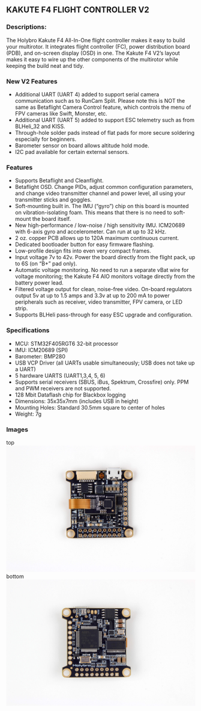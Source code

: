 ## KAKUTE F4 FLIGHT CONTROLLER V2

### Descriptions:
The Holybro Kakute F4 All-In-One flight controller makes it easy to build your multirotor. It integrates flight controller (FC), power distribution board (PDB), and on-screen display (OSD) in one. The Kakute F4 V2’s layout makes it easy to wire up the other components of the multirotor while keeping the build neat and tidy.

### New V2 Features
*  Additional UART (UART 4) added to support serial camera communication such as to RunCam Split. Please note this is NOT the same as Betaflight Camera Control feature, which controls the menu of FPV cameras like Swift, Monster, etc.
*  Additional UART (UART 5) added to support ESC telemetry such as from BLHeli_32 and KISS.
*  Through-hole solder pads instead of flat pads for more secure soldering especially for beginners.
*  Barometer sensor on board allows altitude hold mode.
*  I2C pad available for certain external sensors.

### Features
*  Supports Betaflight and Cleanflight.
*  Betaflight OSD. Change PIDs, adjust common configuration parameters, and change video transmitter channel and power level, all using your transmitter sticks and goggles.
*  Soft-mounting built in. The IMU (“gyro”) chip on this board is mounted on vibration-isolating foam. This means that there is no need to soft-mount the board itself.
*  New high-performance / low-noise / high sensitivity IMU. ICM20689 with 6-axis gyro and accelerometer. Can run at up to 32 kHz.
*  2 oz. copper PCB allows up to 120A maximum continuous current.
*  Dedicated bootloader button for easy firmware flashing.
*  Low-profile design fits into even very compact frames.
*  Input voltage 7v to 42v. Power the board directly from the flight pack, up to 6S (on “B+” pad only).
*  Automatic voltage monitoring. No need to run a separate vBat wire for voltage monitoring; the Kakute F4 AIO monitors voltage directly from the battery power lead.
*  Filtered voltage output for clean, noise-free video. On-board regulators output 5v at up to 1.5 amps and 3.3v at up to 200 mA to power peripherals such as receiver, video transmitter, FPV camera, or LED strip.
*  Supports BLHeli pass-through for easy ESC upgrade and configuration.

### Specifications
*  MCU: STM32F405RGT6 32-bit processor
*  IMU: ICM20689 (SPI)
*  Barometer: BMP280
*  USB VCP Driver (all UARTs usable simultaneously; USB does not take up a UART)
*  5 hardware UARTS (UART1,3,4, 5, 6)
*  Supports serial receivers (SBUS, iBus, Spektrum, Crossfire) only. PPM and PWM receivers are not supported.
*  128 Mbit Dataflash chip for Blackbox logging
*  Dimensions: 35x35x7mm (includes USB in height)
*  Mounting Holes: Standard 30.5mm square to center of holes
*  Weight: 7g

### Images
top
![](https://github.com/jamming/image/blob/master/IMG_6809.JPG)
bottom
![](https://github.com/jamming/image/blob/master/IMG_6808.JPG)